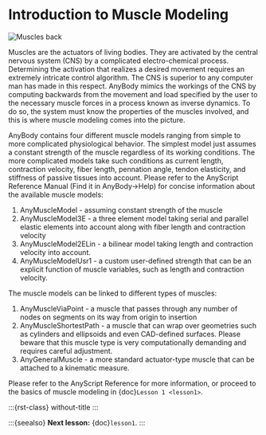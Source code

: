 # Introduction to Muscle Modeling

![Muscles back](_static/intro/image1.jpeg)

Muscles are the actuators of living bodies. They are activated by the
central nervous system (CNS) by a complicated electro-chemical process.
Determining the activation that realizes a desired movement requires an
extremely intricate control algorithm. The CNS is superior to any
computer man has made in this respect. AnyBody mimics the workings of
the CNS by computing backwards from the movement and load specified by
the user to the necessary muscle forces in a process known as inverse
dynamics. To do so, the system must know the properties of the muscles
involved, and this is where muscle modeling comes into the picture.

AnyBody contains four different muscle models ranging from simple to
more complicated physiological behavior. The simplest model just assumes
a constant strength of the muscle regardless of its working conditions.
The more complicated models take such conditions as current length,
contraction velocity, fiber length, pennation angle, tendon elasticity,
and stiffness of passive tissues into account. Please refer to the
AnyScript Reference Manual (Find it in AnyBody->Help) for concise
information about the available muscle models:

1. AnyMuscleModel - assuming constant strength of the muscle
2. AnyMuscleModel3E - a three element model taking serial and parallel
   elastic elements into account along with fiber length and contraction
   velocity
3. AnyMuscleModel2ELin - a bilinear model taking length and contraction
   velocity into account.
4. AnyMuscleModelUsr1 - a custom user-defined strength that can be an explicit function of muscle variables, such as length and contraction velocity.

The muscle models can be linked to different types of muscles:

1. AnyMuscleViaPoint - a muscle that passes through any number of nodes
   on segments on its way from origin to insertion
2. AnyMuscleShortestPath - a muscle that can wrap over geometries such
   as cylinders and ellipsoids and even CAD-defined surfaces. Please
   beware that this muscle type is very computationally demanding and
   requires careful adjustment.
3. AnyGeneralMuscle - a more standard actuator-type muscle that can be
   attached to a kinematic measure.

Please refer to the AnyScript Reference for more information, or proceed
to the basics of muscle modeling in {doc}`Lesson 1 <lesson1>`.

:::{rst-class} without-title
:::

:::{seealso}
**Next lesson:** {doc}`lesson1`.
:::
